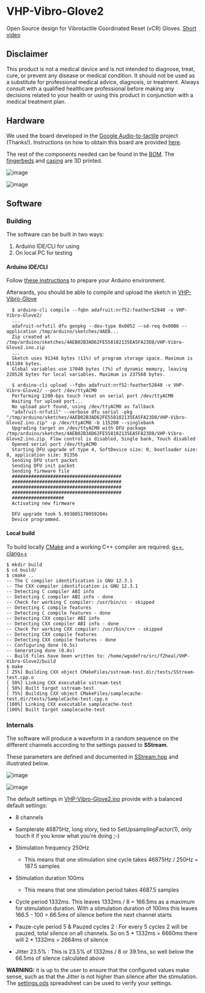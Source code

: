# VHP-Vibro-Glove2

Open Source design for Vibrotactile Coordinated Reset (vCR) Gloves. [Short video](https://youtu.be/0L4k3rwZa5U)

## Disclaimer

This product is not a medical device and is not intended to diagnose, treat, cure, or prevent any disease or medical condition. It should not be used as a substitute for professional medical advice, diagnosis, or treatment. Always consult with a qualified healthcare professional before making any decisions related to your health or using this product in conjunction with a medical treatment plan.

## Hardware 

We used the board developed in the [Google Audio-to-tactile](https://github.com/google/audio-to-tactile) project (Thanks!). Instructions on how to obtain this board are provided [here](https://github.com/google/audio-to-tactile/blob/main/extras/doc/hardware/index.md). 

The rest of the components needed can be found in the [BOM](doc/BOM). The [fingerbeds](<doc/3D Fingerbed>) and [casing](<doc/3D Controler Housing>) are 3D printed.


![image](https://github.com/F2HEAL/VHP-Vibro-Glove2/assets/18469570/78e032f1-99f6-40ed-86ab-5e5dde163579)

![image](https://github.com/F2HEAL/VHP-Vibro-Glove2/assets/18469570/6d37423f-a8d8-489d-8761-dce0398e5a9a)

## Software

### Building

The software can be built in two ways:
1. Arduino IDE/CLI for using 
2. On local PC for testing

#### Arduino IDE/CLI

Follow [these instructions](https://github.com/F2HEAL/VHP-Vibro-Glove/blob/main/README.md) to prepare your Arduino environment.

Afterwards, you should be able to compile and upload the sketch in [VHP-Vibro-Glove](/VHP-Vibro-Glove2)

      $ arduino-cli compile --fqbn adafruit:nrf52:feather52840 -v VHP-Vibro-Glove2/ 
      ...
      adafruit-nrfutil dfu genpkg --dev-type 0x0052 --sd-req 0x00B6 --application /tmp/arduino/sketches/4AEB...
      Zip created at /tmp/arduino/sketches/4AEB02B3AD62FE558102135EA5FA23D8/VHP-Vibro-Glove2.ino.zip
      ...
      Sketch uses 91348 bytes (11%) of program storage space. Maximum is 815104 bytes.
      Global variables use 17040 bytes (7%) of dynamic memory, leaving 220528 bytes for local variables. Maximum is 237568 bytes.

      $ arduino-cli upload --fqbn adafruit:nrf52:feather52840 -v VHP-Vibro-Glove2/ --port /dev/ttyACM0 
      Performing 1200-bps touch reset on serial port /dev/ttyACM0
      Waiting for upload port...
      No upload port found, using /dev/ttyACM0 as fallback
      "adafruit-nrfutil" --verbose dfu serial -pkg "/tmp/arduino/sketches/4AEB02B3AD62FE558102135EA5FA23D8/VHP-Vibro-Glove2.ino.zip" -p /dev/ttyACM0 -b 115200 --singlebank
      Upgrading target on /dev/ttyACM0 with DFU package /tmp/arduino/sketches/4AEB02B3AD62FE558102135EA5FA23D8/VHP-Vibro-Glove2.ino.zip. Flow control is disabled, Single bank, Touch disabled
      Opened serial port /dev/ttyACM0
      Starting DFU upgrade of type 4, SoftDevice size: 0, bootloader size: 0, application size: 91356
      Sending DFU start packet
      Sending DFU init packet
      Sending firmware file
      ########################################
      ########################################
      ########################################
      ########################################
      ###################
      Activating new firmware
      
      DFU upgrade took 5.993805170059204s
      Device programmed.

#### Local build

To build locally [CMake](https://cmake.org/) and a working C++ compiler are required: [g++](https://gcc.gnu.org/), [clang++](https://clang.llvm.org/)

    $ mkdir build
    $ cd build/
    $ cmake ..
    -- The C compiler identification is GNU 12.3.1
    -- The CXX compiler identification is GNU 12.3.1
    -- Detecting C compiler ABI info
    -- Detecting C compiler ABI info - done
    -- Check for working C compiler: /usr/bin/cc - skipped
    -- Detecting C compile features
    -- Detecting C compile features - done
    -- Detecting CXX compiler ABI info
    -- Detecting CXX compiler ABI info - done
    -- Check for working CXX compiler: /usr/bin/c++ - skipped
    -- Detecting CXX compile features
    -- Detecting CXX compile features - done
    -- Configuring done (0.5s)
    -- Generating done (0.0s)
    -- Build files have been written to: /home/wgodefro/src/f2heal/VHP-Vibro-Glove2/build
    $ make
    [ 25%] Building CXX object CMakeFiles/sstream-test.dir/tests/SStream-test.cpp.o
    [ 50%] Linking CXX executable sstream-test
    [ 50%] Built target sstream-test
    [ 75%] Building CXX object CMakeFiles/samplecache-test.dir/tests/SampleCache-test.cpp.o
    [100%] Linking CXX executable samplecache-test
    [100%] Built target samplecache-test

### Internals

The software will produce a waveform in a random sequence on the different channels according to the settings passed to **SStream**.

These parameters are defined and documented in [SStream.hpp](VHP-Vibro-Glove2/SStream.hpp) and illustrated below.

![image](https://github.com/F2HEAL/VHP-Vibro-Glove2/assets/18469570/2a48a60a-b9d9-407f-b9bf-ead3eb6b7bac)

![image](https://github.com/F2HEAL/VHP-Vibro-Glove2/assets/18469570/fc01761d-4320-4044-b50b-c7768205cf2b)

 The default settings in [VHP-Vibro-Glove2.ino](VHP-Vibro-Glove2/VHP-Vibro-Glove2.ino) provide with a balanced default settings:
 * 8 channels
 * Samplerate 46875Hz, long story, tied to SetUpsamplingFactor(1), only touch it if you know what you're doing ;-)
 * Stimulation frequency 250Hz

      * This means that one stimulation sine cycle takes  46875Hz / 250Hz = 187.5 samples
 * Stimulation duration 100ms
      * This means that one stimulation period takes 4687.5 samples

* Cycle period 1332ms. This leaves 1332ms / 8  = 166.5ms as a maximum for stimulation duration. With a stimulation duration of 100ms this leaves 166.5 - 100 = 66.5ms of silence before the next channel starts

* Pauze-cyle period 5 & Pauzed cycles 2 : For every 5 cycles 2 will be pauzed, total silence on all channels. So on 5 * 1332ms = 6660ms there will 2 * 1332ms = 2664ms of silence
* Jitter 23.5% : This is 23.5% of 1332ms / 8 or 39.1ms, so well below the 66.5ms of silence calculated above


**WARNING:** it is up to the user to ensure that the configured values make sense, such as that the Jitter is not higher than silence after the stimulation. The [settings.ods](doc/settings.ods) spreadsheet can be used to verify your settings.
